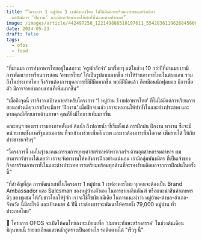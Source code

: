 ```yaml
---
title: “โครงการ 1 หมู่บ้าน 1 เชฟอาหารไทย ไม่ได้มีแค่การเรียนการสอนอย่างเดียว
  แต่ยังมีการ ‘ฝึกงาน’ และมีการจัดหางานให้ทำทั้งในและต่างประเทศ”
image: /images/article/442497258_122149886510197611_5542836119626845608_n-2.jpg
date: 2024-05-23
draft: false
tags:
  - ofos
  - food
---
```

“ที่ผ่านมา การทำอาหารไทยอยู่ในสภาวะ ‘ครูพักลักจำ’ มาเรื่อยๆ แต่ในช่วง 10 กว่าปีที่ผ่านมา เรามีการพัฒนาการเรียนการสอน ‘อาหารไทย’ ให้เป็นรูปแบบมากขึ้น ทำให้ร้านอาหารไทยในต่างแดน รวมถึงในประเทศไทย จึงล้วนต้องการบุคลการที่มีฝีมือมากขึ้น พอมีฝีมือแล้ว ก็เหมือนนักฟุตบอล มีการซื้อตัว มีการจ่ายค่าตอบแทนที่เพิ่มมากขึ้น”

“เมื่อถึงจุดนี้ เราจึงวางเป้าหมายสำหรับโครงการ ‘1 หมู่บ้าน 1 เชฟอาหารไทย’ ที่ไม่ได้มีแค่การเรียนการสอนอย่างเดียว เรายังจะมีการ ‘ฝึกงาน’ เมื่อฝึกจบแล้ว เราจะหางานให้ทำทั้งในและต่างประเทศ และหากคุณมีศักยภาพด้านภาษา คุณก็ยิ่งมีโอกาสเพิ่มมากขึ้น 

คณะอนุฯ ของเรา เรามองภาพตั้งแต่ ต้นน้ำ ถึงปลายน้ำ ที่เริ่มตั้งแต่ การฝึกฝน ฝึกงาน หางาน ซึ่งจะมีหน่วยงานทั้งภาครัฐและเอกชน ที่จะเข้ามาช่วยเพิ่มศักภาพ และเราต้องการเพิ่มโอกาส เพิ่มรายได้ ให้กับประชาชนจริงๆ”

“โครงการนี้ ผมในฐานะคณะกรรมการยุทธศาสตร์ซอฟต์พาวเวอร์ฯ ด้านอุตสาหกรรมอาหาร ผมสามารถรับรองได้เลยว่า เราจะจัดหางานให้หลังการฝึกอย่างแน่นอน เรามีกลุ่มพันธมิตร ที่เป็นเจ้าของกิจการร้านอาหารทั้งในและต่างประเทศ เราเตรียมพร้อมทุกด้านที่จะรองรับผลิตผลจากการฝึกฝนในครั้งนี้”

“ที่สำคัญที่สุด การพัฒนาเชฟในโครงการ 1 หมู่บ้าน 1 เชฟอาหารไทย ทุกคนจะต้องเป็น Brand Ambassador และ Salesman ของหมู่บ้านตัวเอง ในการขายผลิตภัณฑ์ หรือแนะนำสินค้าเกษตรดีๆ ของชุมชม ให้กับชาวโลกให้รู้จัก เราจะใช้โซเชียลมีเดีย ในการแนะนำว่า หมู่บ้าน-ตำบล-อำเภอ-จังหวัด นี้มีอะไรดี และเป้าหมาย 4 ปีนี้ เราต้องการจะพัฒนาให้ครบทั้ง 79,000 หมู่บ้าน ทั่วประเทศไทย”

📌 โครงการ OFOS จะเปิดให้คนไทยลงทะเบียนเพื่อ 'บ่มเพาะทักษะสร้างสรรค์'  ในช่วงต้นเดือนมิถุนายนนี้ รายละเอียดและหลักสูตรจะเป็นอย่างไร รอติดตามได้ "เร็วๆ นี้"

